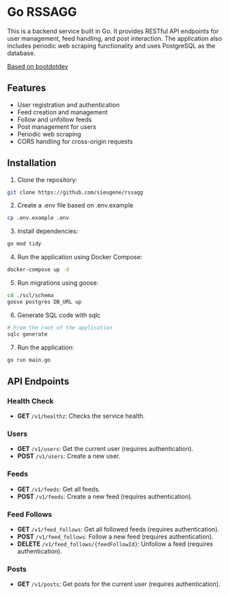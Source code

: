 
# Go RSSAGG

This is a backend service built in Go. It provides RESTful API endpoints for user management, feed handling, and post interaction. The application also includes periodic web scraping functionality and uses PostgreSQL as the database.

[Based on bootdotdev](https://github.com/bootdotdev/fcc-learn-golang-assets)

## Features

- User registration and authentication
- Feed creation and management
- Follow and unfollow feeds
- Post management for users
- Periodic web scraping
- CORS handling for cross-origin requests

## Installation

1. Clone the repository:

```bash
git clone https://github.com/sieugene/rssagg
```

2. Create a .env file based on .env.example
```bash
cp .env.example .env
```

3. Install dependencies:
```bash
go mod tidy
```

4. Run the application using Docker Compose:
```bash
docker-compose up -d
```

5. Run migrations using goose:
```bash
cd ./scl/schema
goose postgres DB_URL up
```

6. Generate SQL code with sqlc
```bash
# From the root of the application
sqlc generate
```

7. Run the application:
```bash
go run main.go
```


## API Endpoints

### Health Check
- **GET** `/v1/healthz`: Checks the service health.

### Users
- **GET** `/v1/users`: Get the current user (requires authentication).
- **POST** `/v1/users`: Create a new user.

### Feeds
- **GET** `/v1/feeds`: Get all feeds.
- **POST** `/v1/feeds`: Create a new feed (requires authentication).

### Feed Follows
- **GET** `/v1/feed_follows`: Get all followed feeds (requires authentication).
- **POST** `/v1/feed_follows`: Follow a new feed (requires authentication).
- **DELETE** `/v1/feed_follows/{feedFollowId}`: Unfollow a feed (requires authentication).

### Posts
- **GET** `/v1/posts`: Get posts for the current user (requires authentication).
